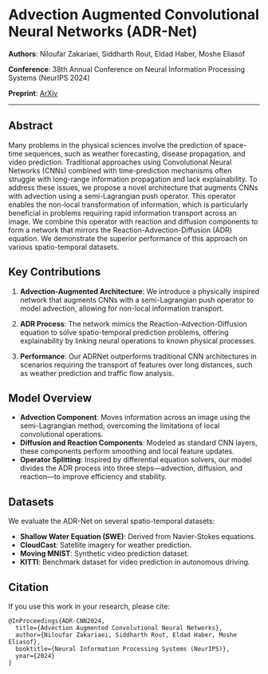 
# Advection Augmented Convolutional Neural Networks (ADR-Net)

**Authors**: Niloufar Zakariaei, Siddharth Rout, Eldad Haber, Moshe Eliasof

**Conference**: 38th Annual Conference on Neural Information Processing Systems (NeurIPS 2024)

**Preprint**: [ArXiv](https://arxiv.org/pdf/2406.19253)

---

## Abstract

Many problems in the physical sciences involve the prediction of space-time sequences, such as weather forecasting, disease propagation, and video prediction. Traditional approaches using Convolutional Neural Networks (CNNs) combined with time-prediction mechanisms often struggle with long-range information propagation and lack explainability. To address these issues, we propose a novel architecture that augments CNNs with advection using a semi-Lagrangian push operator. This operator enables the non-local transformation of information, which is particularly beneficial in problems requiring rapid information transport across an image. We combine this operator with reaction and diffusion components to form a network that mirrors the Reaction-Advection-Diffusion (ADR) equation. We demonstrate the superior performance of this approach on various spatio-temporal datasets.

## Key Contributions

1. **Advection-Augmented Architecture**: We introduce a physically inspired network that augments CNNs with a semi-Lagrangian push operator to model advection, allowing for non-local information transport.
   
2. **ADR Process**: The network mimics the Reaction-Advection-Diffusion equation to solve spatio-temporal prediction problems, offering explainability by linking neural operations to known physical processes.

3. **Performance**: Our ADRNet outperforms traditional CNN architectures in scenarios requiring the transport of features over long distances, such as weather prediction and traffic flow analysis.

## Model Overview

- **Advection Component**: Moves information across an image using the semi-Lagrangian method, overcoming the limitations of local convolutional operations.
- **Diffusion and Reaction Components**: Modeled as standard CNN layers, these components perform smoothing and local feature updates.
- **Operator Splitting**: Inspired by differential equation solvers, our model divides the ADR process into three steps—advection, diffusion, and reaction—to improve efficiency and stability.

## Datasets

We evaluate the ADR-Net on several spatio-temporal datasets:

- **Shallow Water Equation (SWE)**: Derived from Navier-Stokes equations.
- **CloudCast**: Satellite imagery for weather prediction.
- **Moving MNIST**: Synthetic video prediction dataset.
- **KITTI**: Benchmark dataset for video prediction in autonomous driving.

## Citation

If you use this work in your research, please cite:

```
@InProceedings{ADR-CNN2024,
  title={Advection Augmented Convolutional Neural Networks},
  author={Niloufar Zakariaei, Siddharth Rout, Eldad Haber, Moshe Eliasof},
  booktitle={Neural Information Processing Systems (NeurIPS)},
  year={2024}
}
```
